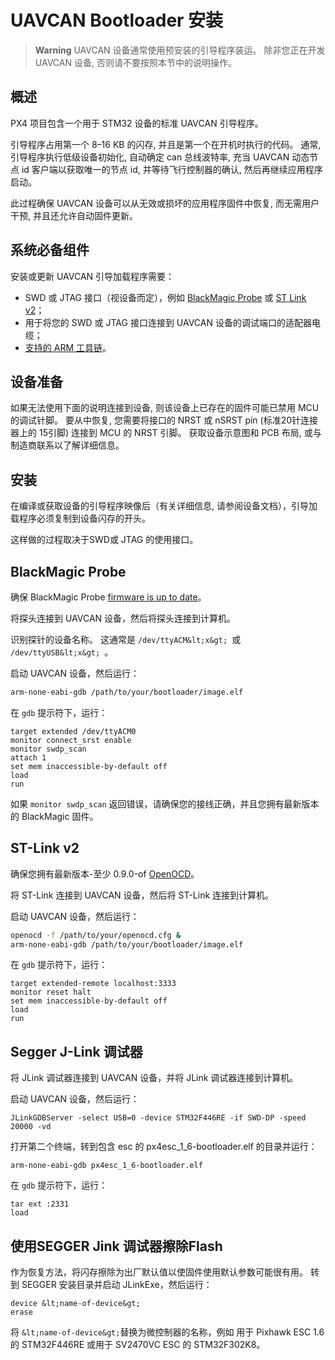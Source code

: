 # UAVCAN Bootloader 安装

> **Warning** UAVCAN 设备通常使用预安装的引导程序装运。 除非您正在开发 UAVCAN 设备, 否则请不要按照本节中的说明操作。

## 概述

PX4 项目包含一个用于 STM32 设备的标准 UAVCAN 引导程序。

引导程序占用第一个 8–16 KB 的闪存, 并且是第一个在开机时执行的代码。 通常, 引导程序执行低级设备初始化, 自动确定 can 总线波特率, 充当 UAVCAN 动态节点 id 客户端以获取唯一的节点 id, 并等待飞行控制器的确认, 然后再继续应用程序启动。

此过程确保 UAVCAN 设备可以从无效或损坏的应用程序固件中恢复, 而无需用户干预, 并且还允许自动固件更新。

## 系统必备组件

安装或更新 UAVCAN 引导加载程序需要：

* SWD 或 JTAG 接口（视设备而定），例如 [BlackMagic Probe](https://github.com/blacksphere/blackmagic/wiki) 或 [ST Link v2](http://www.st.com/internet/evalboard/product/251168.jsp)；
* 用于将您的 SWD 或 JTAG 接口连接到 UAVCAN 设备的调试端口的适配器电缆；
* [支持的 ARM 工具链](../setup/dev_env.md)。

## 设备准备

如果无法使用下面的说明连接到设备, 则该设备上已存在的固件可能已禁用 MCU 的调试针脚。 要从中恢复, 您需要将接口的 NRST 或 nSRST pin (标准20针连接器上的 15引脚) 连接到 MCU 的 NRST 引脚。 获取设备示意图和 PCB 布局, 或与制造商联系以了解详细信息。

## 安装

在编译或获取设备的引导程序映像后（有关详细信息, 请参阅设备文档），引导加载程序必须复制到设备闪存的开头。

这样做的过程取决于SWD或 JTAG 的使用接口。

## BlackMagic Probe

确保 BlackMagic Probe [firmware is up to date](https://github.com/blacksphere/blackmagic/wiki/Hacking)。

将探头连接到 UAVCAN 设备，然后将探头连接到计算机。

识别探针的设备名称。 这通常是 `/dev/ttyACM&lt;x&gt; `或 `/dev/ttyUSB&lt;x&gt; `。

启动 UAVCAN 设备，然后运行：

```sh
arm-none-eabi-gdb /path/to/your/bootloader/image.elf
```

在 `gdb` 提示符下，运行：

```gdb
target extended /dev/ttyACM0
monitor connect_srst enable
monitor swdp_scan
attach 1
set mem inaccessible-by-default off
load
run
```

如果 `monitor swdp_scan` 返回错误，请确保您的接线正确，并且您拥有最新版本的 BlackMagic 固件。

## ST-Link v2

确保您拥有最新版本-至少 0.9.0-of [OpenOCD](http://openocd.org)。

将 ST-Link 连接到 UAVCAN 设备，然后将 ST-Link 连接到计算机。

启动 UAVCAN 设备，然后运行：

```sh
openocd -f /path/to/your/openocd.cfg &
arm-none-eabi-gdb /path/to/your/bootloader/image.elf
```

在 `gdb` 提示符下，运行：

```gdb
target extended-remote localhost:3333
monitor reset halt
set mem inaccessible-by-default off
load
run
```

## Segger J-Link 调试器

将 JLink 调试器连接到 UAVCAN 设备，并将 JLink 调试器连接到计算机。

启动 UAVCAN 设备，然后运行：

    JLinkGDBServer -select USB=0 -device STM32F446RE -if SWD-DP -speed 20000 -vd
    

打开第二个终端，转到包含 esc 的 px4esc_1_6-bootloader.elf 的目录并运行：

    arm-none-eabi-gdb px4esc_1_6-bootloader.elf
    

在 `gdb` 提示符下，运行：

    tar ext :2331
    load
    

## 使用SEGGER Jink 调试器擦除Flash

作为恢复方法，将闪存擦除为出厂默认值以使固件使用默认参数可能很有用。 转到 SEGGER 安装目录并启动 JLinkExe，然后运行：

    device &lt;name-of-device&gt;
    erase
    

将 `&lt;name-of-device&gt;`替换为微控制器的名称，例如 用于 Pixhawk ESC 1.6 的 STM32F446RE 或用于 SV2470VC ESC 的 STM32F302K8。
